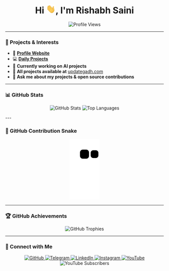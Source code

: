 <h1 align="center">Hi <img src="https://raw.githubusercontent.com/ABSphreak/ABSphreak/master/gifs/Hi.gif" width="30px">, I'm Rishabh Saini</h1>

<p align="center">
  <img src="https://komarev.com/ghpvc/?username=Rishabhsaini0204" alt="Profile Views">
</p>

---

### 🔭 Projects & Interests  
- 🔗 **[Profile Website](https://rishabhsaini0204.github.io/profile.github.io/)**
- 💻 **[Daily Projects](https://Youtube.com/c/decodeit2)**
- 🤖 **Currently working on AI projects**
- 🚀 **All projects available at** [updategadh.com](https://updategadh.com/)
- 💬 **Ask me about my projects & open source contributions**

---

### 📊 GitHub Stats  
<p align="center">
  <img src="https://github-readme-stats.vercel.app/api?username=Rishabhsaini0204&show_icons=true&theme=tokyonight" alt="GitHub Stats">
  <img src="https://github-readme-stats.vercel.app/api/top-langs/?username=Rishabhsaini0204&layout=compact&theme=tokyonight" alt="Top Languages">
</p>
---




### 🐍 GitHub Contribution Snake  
<p align="center">
  <img src="https://github.com/Rishabhsaini0204/Rishabhsaini0204/blob/output/github-contribution-grid-snake.svg" alt="Snake Animation">
</p>

---

### 🏆 GitHub Achievements  
<p align="center">
  <img src="https://github-profile-trophy.vercel.app/?username=Rishabhsaini0204&theme=onedark" alt="GitHub Trophies">
</p>

---

### 🤝 Connect with Me  
<p align="center">
  <a href="https://github.com/Rishabhsaini0204">
    <img src="https://img.shields.io/badge/GitHub-24292e?style=for-the-badge&logo=github&logoColor=white" alt="GitHub">
  </a>
  <a href="https://t.me/ProjectWithSourceCodes">
    <img src="https://img.shields.io/badge/Telegram-black?style=for-the-badge&logo=Telegram" alt="Telegram">
  </a>
  <a href="https://www.linkedin.com/in/rishabhsaini0204/">
    <img src="https://img.shields.io/badge/LinkedIn-1E77B5?style=for-the-badge&logo=linkedin&logoColor=white" alt="LinkedIn">
  </a>
  <a href="https://instagram.com/Rishabhsaini016">
    <img src="https://img.shields.io/badge/Instagram-black?style=for-the-badge&logo=instagram" alt="Instagram">
  </a>
  <a href="https://www.Youtube.com/c/decodeit2">
    <img src="https://img.shields.io/badge/YouTube-red?style=for-the-badge&logo=Youtube" alt="YouTube">
  </a>
  <img alt="YouTube Subscribers" src="https://img.shields.io/youtube/channel/subscribers/UCT_AueT6uCmtMshzpToJrxg?style=social">
</p>
